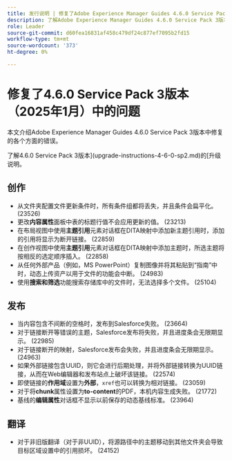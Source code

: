 ```yaml
---
title: 发行说明 | 修复了Adobe Experience Manager Guides 4.6.0 Service Pack 3版本中的问题
description: 了解Adobe Experience Manager Guides 4.6.0 Service Pack 3版本中的错误修复
role: Leader
source-git-commit: d60fea16831af458c479df24c877ef7095b2fd15
workflow-type: tm+mt
source-wordcount: '373'
ht-degree: 0%

---
```


# 修复了4.6.0 Service Pack 3版本（2025年1月）中的问题


本文介绍Adobe Experience Manager Guides 4.6.0 Service Pack 3版本中修复的各个方面的错误。

了解4.6.0 Service Pack 3版本](upgrade-instructions-4-6-0-sp2.md)的[升级说明。

## 创作

- 从文件夹配置文件更新条件时，所有条件组都将丢失，并且条件会扁平化。 (23526)
- 更改&#x200B;**内容属性**&#x200B;面板中表的标题行值不会应用更新的值。 (23213)
- 在布局视图中使用&#x200B;**主题引用**&#x200B;元素对话框在DITA映射中添加新主题引用时，添加的引用将显示为断开链接。 (22859)
- 在创作视图中使用&#x200B;**主题引用**&#x200B;元素对话框在DITA映射中添加主题时，所选主题将按相反的选定顺序插入。 (22858)
- 从任何外部产品（例如，MS PowerPoint）复制图像并将其粘贴到“指南”中时，动态上传资产以用于文件的功能会中断。 (24983)
- 使用&#x200B;**搜索和筛选**&#x200B;功能搜索存储库中的文件时，无法选择多个文件。 (25104)

## 发布

- 当内容包含不间断的空格时，发布到Salesforce失败。 (23664)
- 对于链接断开等错误的主题，Salesforce发布将失败，并且进度条会无限期显示。 (22985)
- 对于链接断开的映射，Salesforce发布会失败，并且进度条会无限期显示。 (24963)
- 如果外部链接包含UUID，则它会进行后期处理，并将外部链接转换为UUID链接，从而在Web编辑器和发布站点上破坏该链接。 (22574)
- 即使链接的&#x200B;**作用域**&#x200B;设置为&#x200B;**外部**，`xref`也可以转换为相对链接。 (23059)
- 对于将&#x200B;**chunk**&#x200B;属性设置为&#x200B;**to-content**&#x200B;的PDF，本机内容生成失败。 (21772)
- 基线的&#x200B;**编辑属性**&#x200B;对话框不显示以前保存的动态基线标准。 (23964)


## 翻译

- 对于非旧版翻译（对于非UUID），将源路径中的主题移动到其他文件夹会导致目标区域设置中的引用损坏。 (24152)
